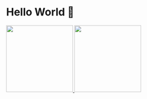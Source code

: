 # Hello World 👋

<div>
<a href="https://github.com/viniciush4">
<img loading="lazy" height="180em" src="https://github-readme-stats.vercel.app/api/top-langs/?username=viniciush4&layout=compact&langs_count=7&theme=github_dark_dimmed"/>
<img loading="lazy" height="180em" src="https://github-readme-stats.vercel.app/api?username=viniciush4&show_icons=true&theme=github_dark_dimmed&include_all_commits=true&count_private=true"/>
</div>


<!--
**viniciush4/viniciush4** is a ✨ _special_ ✨ repository because its `README.md` (this file) appears on your GitHub profile.

Here are some ideas to get you started:

- 🔭 I’m currently working on ...
- 🌱 I’m currently learning ...
- 👯 I’m looking to collaborate on ...
- 🤔 I’m looking for help with ...
- 💬 Ask me about ...
- 📫 How to reach me: ...
- 😄 Pronouns: ...
- ⚡ Fun fact: ...
-->
